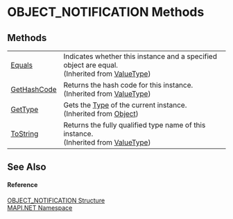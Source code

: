 # OBJECT_NOTIFICATION Methods




## Methods
<table>
<tr>
<td><a href="https://learn.microsoft.com/dotnet/api/system.valuetype.equals#system-valuetype-equals(system-object)" target="_blank" rel="noopener noreferrer">Equals</a></td>
<td>Indicates whether this instance and a specified object are equal.<br />(Inherited from <a href="https://learn.microsoft.com/dotnet/api/system.valuetype" target="_blank" rel="noopener noreferrer">ValueType</a>)</td></tr>
<tr>
<td><a href="https://learn.microsoft.com/dotnet/api/system.valuetype.gethashcode#system-valuetype-gethashcode" target="_blank" rel="noopener noreferrer">GetHashCode</a></td>
<td>Returns the hash code for this instance.<br />(Inherited from <a href="https://learn.microsoft.com/dotnet/api/system.valuetype" target="_blank" rel="noopener noreferrer">ValueType</a>)</td></tr>
<tr>
<td><a href="https://learn.microsoft.com/dotnet/api/system.object.gettype#system-object-gettype" target="_blank" rel="noopener noreferrer">GetType</a></td>
<td>Gets the <a href="https://learn.microsoft.com/dotnet/api/system.type" target="_blank" rel="noopener noreferrer">Type</a> of the current instance.<br />(Inherited from <a href="https://learn.microsoft.com/dotnet/api/system.object" target="_blank" rel="noopener noreferrer">Object</a>)</td></tr>
<tr>
<td><a href="https://learn.microsoft.com/dotnet/api/system.valuetype.tostring#system-valuetype-tostring" target="_blank" rel="noopener noreferrer">ToString</a></td>
<td>Returns the fully qualified type name of this instance.<br />(Inherited from <a href="https://learn.microsoft.com/dotnet/api/system.valuetype" target="_blank" rel="noopener noreferrer">ValueType</a>)</td></tr>
</table>

## See Also


#### Reference
<a href="3bd32534-061c-3006-0ac9-bea37bc973cf.md">OBJECT_NOTIFICATION Structure</a>  
<a href="5bef4637-66f8-16d4-e5f4-4d0da57a1538.md">MAPI.NET Namespace</a>  
